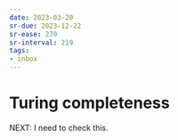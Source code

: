 ```yaml
---
date: 2023-03-20
sr-due: 2023-12-22
sr-ease: 270
sr-interval: 219
tags:
- inbox
---
```


# Turing completeness

NEXT: I need to check this.
